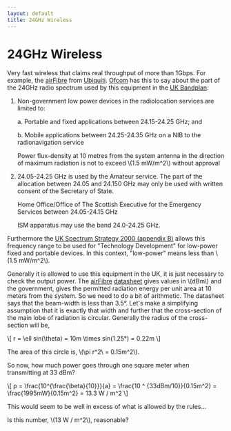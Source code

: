 ```yaml
---
layout: default
title: 24GHz Wireless
---
```


24GHz Wireless
==============

Very fast wireless that claims real throughput of more than 1Gbps. For
example, the [airFibre] from [Ubiquiti]. [Ofcom] has this to say 
about the part of the 24GHz radio spectrum used by this equipment in
the [UK Bandplan]:

1. Non-government low power devices in the radiolocation services
   are limited to:

   a. Portable and fixed applications between 24.15-24.25 GHz; and

   b. Mobile applications between 24.25-24.35 GHz on a NIB to the
      radionavigation service 

   Power flux-density at 10 metres from the system antenna in the
   direction of maximum radiation is not to exceed \\(1.5 mW/m^2\\)
   without approval 

2. 24\.05-24.25 GHz is used by the Amateur service. The part of the
   allocation between 24.05 and 24.150 GHz may only be used with
   written consent of the Secretary of State.

   Home Office/Office of The Scottish Executive for the Emergency
   Services between 24.05-24.15 GHz

   ISM apparatus may use the band 24.0-24.25 GHz.

Furthermore the [UK Spectrum Strategy 2000 (appendix B)] allows this
frequency range to be used for "Technology Development" for low-power
fixed and portable devices. In this context, "low-power" means less
than \\(1.5 mW/m^2\\).

Generally it is allowed to use this equipment in the UK, it is just
necessary to check the output power. The [airFibre] [datasheet] gives
values in \\(dBm\\) and the government, gives the permitted radiation
energy per unit area at 10 meters from the system. So we need to do a
bit of arithmetic. The datasheet says that the beam-width is less than
3.5°. Let's make a simplifying assumption that it is exactly that
width and further that the cross-section of the main lobe of radiation
is circular. Generally the radius of the cross-section will be,

<span>
\[
r = \ell sin(\theta) = 10m \times sin(1.25°) = 0.22m
\]
</span>

The area of this circle is, \\(\pi r^2\\ = 0.15m^2\\).

So now, how much power goes through one square meter when transmitting
at 33 dBm?

<span>
\[
p = \frac{10^{\frac{\beta}{10}}}{a}  = \frac{10 ^ {33dBm/10}}{0.15m^2} = 
\frac{1995mW}{0.15m^2} = 13.3 W / m^2
\]
</span>

This would seem to be well in excess of what is allowed by the
rules...

Is this number, \\(13 W / m^2\\), reasonable?

[airFibre]: http://www.ubnt.com/airfiber
[Ubiquiti]: http://www.ubnt.com/
[datasheet]: http://www.ubnt.com/downloads/datasheets/airfiber/airFiber_DS.pdf
[Ofcom]: http://www.ofcom.org.uk/
[UK Bandplan]: http://www.ofcom.org.uk/static/archive/ra/publication/ra_info/ra365.htm
[UK Spectrum Strategy 2000 (appendix B)]: http://www.ofcom.org.uk/static/archive/ra/topirum-strat/future/strat00/appendixb.pdf
